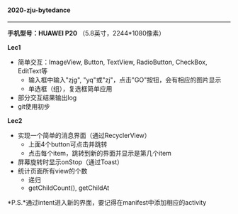 #### **2020-zju-bytedance**

---

**手机型号：HUAWEI P20** （5.8英寸，2244*1080像素）



**Lec1**

- 简单交互：ImageView, Button, TextView, RadioButton, CheckBox, EditText等
  - 输入框中输入"zjg", "yq"或"zj"，点击"GO"按钮，会有相应的图片显示
  - 单选框（组），复选框简单应用
- 部分交互结果输出log
- git使用初步



**Lec2**

- 实现一个简单的消息界面（通过RecyclerView）
  - 上面4个button可点击并跳转
  - 点击每个item，跳转到新的界面并显示是第几个item
- 屏幕旋转时显示onStop（通过Toast）
- 统计页面所有view的个数
  - 递归
  - getChildCount(), getChildAt

*P.S.*通过intent进入新的界面，要记得在manifest中添加相应的activity